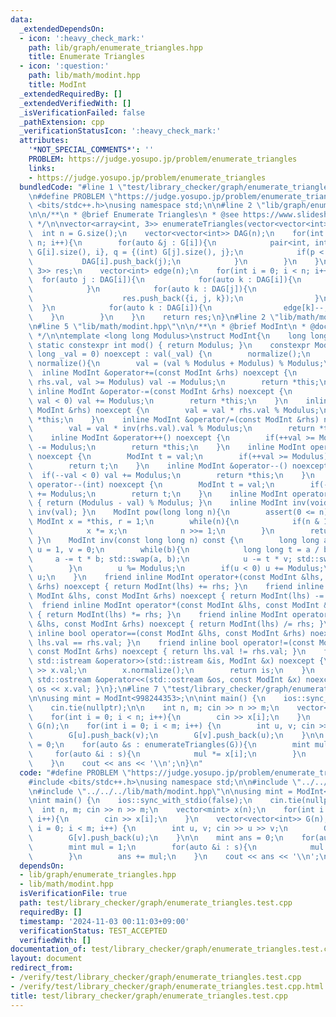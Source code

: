 ```yaml
---
data:
  _extendedDependsOn:
  - icon: ':heavy_check_mark:'
    path: lib/graph/enumerate_triangles.hpp
    title: Enumerate Triangles
  - icon: ':question:'
    path: lib/math/modint.hpp
    title: ModInt
  _extendedRequiredBy: []
  _extendedVerifiedWith: []
  _isVerificationFailed: false
  _pathExtension: cpp
  _verificationStatusIcon: ':heavy_check_mark:'
  attributes:
    '*NOT_SPECIAL_COMMENTS*': ''
    PROBLEM: https://judge.yosupo.jp/problem/enumerate_triangles
    links:
    - https://judge.yosupo.jp/problem/enumerate_triangles
  bundledCode: "#line 1 \"test/library_checker/graph/enumerate_triangles.test.cpp\"\
    \n#define PROBLEM \"https://judge.yosupo.jp/problem/enumerate_triangles\"\n#include\
    \ <bits/stdc++.h>\nusing namespace std;\n\n#line 2 \"lib/graph/enumerate_triangles.hpp\"\
    \n\n/**\n * @brief Enumerate Triangles\n * @see https://www.slideshare.net/slideshow/trianguler/38443802\n\
    \ */\n\nvector<array<int, 3>> enumerateTriangles(vector<vector<int>> &G){\n  \
    \  int n = G.size();\n    vector<vector<int>> DAG(n);\n    for(int i = 0; i <\
    \ n; i++){\n        for(auto &j : G[i]){\n            pair<int, int> p = {(int)\
    \ G[i].size(), i}, q = {(int) G[j].size(), j};\n            if(p < q){\n     \
    \           DAG[i].push_back(j);\n            }\n        }\n    }\n\n    vector<array<int,\
    \ 3>> res;\n    vector<int> edge(n);\n    for(int i = 0; i < n; i++){\n      \
    \  for(auto j : DAG[i]){\n            for(auto k : DAG[i]){\n                edge[k]++;\n\
    \            }\n            for(auto k : DAG[j]){\n                if(edge[k]){\n\
    \                    res.push_back({i, j, k});\n                }\n          \
    \  }\n            for(auto k : DAG[i]){\n                edge[k]--;\n        \
    \    }\n        }\n    }\n    return res;\n}\n#line 2 \"lib/math/modint.hpp\"\n\
    \n#line 5 \"lib/math/modint.hpp\"\n\n/**\n * @brief ModInt\n * @docs docs/math/modint.md\n\
    \ */\n\ntemplate <long long Modulus>\nstruct ModInt{\n    long long val;\n   \
    \ static constexpr int mod() { return Modulus; }\n    constexpr ModInt(const long\
    \ long _val = 0) noexcept : val(_val) {\n        normalize();\n    }\n    void\
    \ normalize(){\n        val = (val % Modulus + Modulus) % Modulus;\n    }\n  \
    \  inline ModInt &operator+=(const ModInt &rhs) noexcept {\n        if(val +=\
    \ rhs.val, val >= Modulus) val -= Modulus;\n        return *this;\n    }\n   \
    \ inline ModInt &operator-=(const ModInt &rhs) noexcept {\n        if(val -= rhs.val,\
    \ val < 0) val += Modulus;\n        return *this;\n    }\n    inline ModInt &operator*=(const\
    \ ModInt &rhs) noexcept {\n        val = val * rhs.val % Modulus;\n        return\
    \ *this;\n    }\n    inline ModInt &operator/=(const ModInt &rhs) noexcept {\n\
    \        val = val * inv(rhs.val).val % Modulus;\n        return *this;\n    }\n\
    \    inline ModInt &operator++() noexcept {\n        if(++val >= Modulus) val\
    \ -= Modulus;\n        return *this;\n    }\n    inline ModInt operator++(int)\
    \ noexcept {\n        ModInt t = val;\n        if(++val >= Modulus) val -= Modulus;\n\
    \        return t;\n    }\n    inline ModInt &operator--() noexcept {\n      \
    \  if(--val < 0) val += Modulus;\n        return *this;\n    }\n    inline ModInt\
    \ operator--(int) noexcept {\n        ModInt t = val;\n        if(--val < 0) val\
    \ += Modulus;\n        return t;\n    }\n    inline ModInt operator-() const noexcept\
    \ { return (Modulus - val) % Modulus; }\n    inline ModInt inv(void) const { return\
    \ inv(val); }\n    ModInt pow(long long n){\n        assert(0 <= n);\n       \
    \ ModInt x = *this, r = 1;\n        while(n){\n            if(n & 1) r *= x;\n\
    \            x *= x;\n            n >>= 1;\n        }\n        return r;\n   \
    \ }\n    ModInt inv(const long long n) const {\n        long long a = n, b = Modulus,\
    \ u = 1, v = 0;\n        while(b){\n            long long t = a / b;\n       \
    \     a -= t * b; std::swap(a, b);\n            u -= t * v; std::swap(u, v);\n\
    \        }\n        u %= Modulus;\n        if(u < 0) u += Modulus;\n        return\
    \ u;\n    }\n    friend inline ModInt operator+(const ModInt &lhs, const ModInt\
    \ &rhs) noexcept { return ModInt(lhs) += rhs; }\n    friend inline ModInt operator-(const\
    \ ModInt &lhs, const ModInt &rhs) noexcept { return ModInt(lhs) -= rhs; }\n  \
    \  friend inline ModInt operator*(const ModInt &lhs, const ModInt &rhs) noexcept\
    \ { return ModInt(lhs) *= rhs; }\n    friend inline ModInt operator/(const ModInt\
    \ &lhs, const ModInt &rhs) noexcept { return ModInt(lhs) /= rhs; }\n    friend\
    \ inline bool operator==(const ModInt &lhs, const ModInt &rhs) noexcept { return\
    \ lhs.val == rhs.val; }\n    friend inline bool operator!=(const ModInt &lhs,\
    \ const ModInt &rhs) noexcept { return lhs.val != rhs.val; }\n    friend inline\
    \ std::istream &operator>>(std::istream &is, ModInt &x) noexcept {\n        is\
    \ >> x.val;\n        x.normalize();\n        return is;\n    }\n    friend inline\
    \ std::ostream &operator<<(std::ostream &os, const ModInt &x) noexcept { return\
    \ os << x.val; }\n};\n#line 7 \"test/library_checker/graph/enumerate_triangles.test.cpp\"\
    \n\nusing mint = ModInt<998244353>;\n\nint main() {\n    ios::sync_with_stdio(false);\n\
    \    cin.tie(nullptr);\n\n    int n, m; cin >> n >> m;\n    vector<mint> x(n);\n\
    \    for(int i = 0; i < n; i++){\n        cin >> x[i];\n    }\n    vector<vector<int>>\
    \ G(n);\n    for(int i = 0; i < m; i++) {\n        int u, v; cin >> u >> v;\n\
    \        G[u].push_back(v);\n        G[v].push_back(u);\n    }\n\n    mint ans\
    \ = 0;\n    for(auto &s : enumerateTriangles(G)){\n        mint mul = 1;\n   \
    \     for(auto &i : s){\n            mul *= x[i];\n        }\n        ans += mul;\n\
    \    }\n    cout << ans << '\\n';\n}\n"
  code: "#define PROBLEM \"https://judge.yosupo.jp/problem/enumerate_triangles\"\n\
    #include <bits/stdc++.h>\nusing namespace std;\n\n#include \"../../../lib/graph/enumerate_triangles.hpp\"\
    \n#include \"../../../lib/math/modint.hpp\"\n\nusing mint = ModInt<998244353>;\n\
    \nint main() {\n    ios::sync_with_stdio(false);\n    cin.tie(nullptr);\n\n  \
    \  int n, m; cin >> n >> m;\n    vector<mint> x(n);\n    for(int i = 0; i < n;\
    \ i++){\n        cin >> x[i];\n    }\n    vector<vector<int>> G(n);\n    for(int\
    \ i = 0; i < m; i++) {\n        int u, v; cin >> u >> v;\n        G[u].push_back(v);\n\
    \        G[v].push_back(u);\n    }\n\n    mint ans = 0;\n    for(auto &s : enumerateTriangles(G)){\n\
    \        mint mul = 1;\n        for(auto &i : s){\n            mul *= x[i];\n\
    \        }\n        ans += mul;\n    }\n    cout << ans << '\\n';\n}\n"
  dependsOn:
  - lib/graph/enumerate_triangles.hpp
  - lib/math/modint.hpp
  isVerificationFile: true
  path: test/library_checker/graph/enumerate_triangles.test.cpp
  requiredBy: []
  timestamp: '2024-11-03 00:11:03+09:00'
  verificationStatus: TEST_ACCEPTED
  verifiedWith: []
documentation_of: test/library_checker/graph/enumerate_triangles.test.cpp
layout: document
redirect_from:
- /verify/test/library_checker/graph/enumerate_triangles.test.cpp
- /verify/test/library_checker/graph/enumerate_triangles.test.cpp.html
title: test/library_checker/graph/enumerate_triangles.test.cpp
---
```

